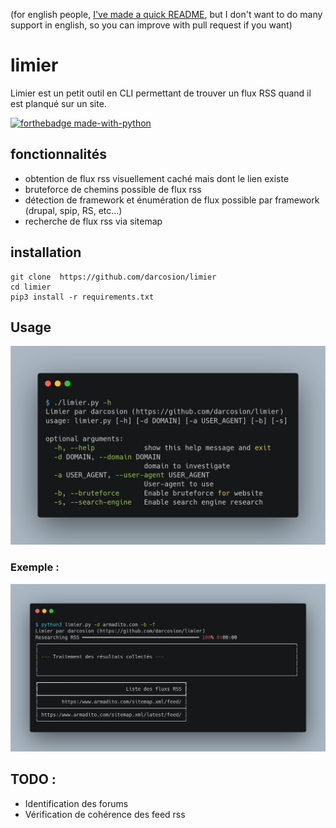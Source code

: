 (for english people, [I've made a quick README](/README.en.md), but I don't want to do many support in english, so you can improve with pull request if you want)

# limier
Limier est un petit outil en CLI permettant de trouver un flux RSS quand il est planqué sur un site.

[![forthebadge made-with-python](http://ForTheBadge.com/images/badges/made-with-python.svg)](https://www.python.org/)

## fonctionnalités

 - obtention de flux rss visuellement caché mais dont le lien existe
 - bruteforce de chemins possible de flux rss
 - détection de framework et énumération de flux possible par framework (drupal, spip, RS, etc...)
 - recherche de flux rss via sitemap

## installation

```
git clone  https://github.com/darcosion/limier
cd limier 
pip3 install -r requirements.txt
```

## Usage

![example help image](limierhelp.png)

### Exemple : 

![Example image](limier.png)

## TODO : 
 - Identification des forums
 - Vérification de cohérence des feed rss
